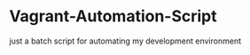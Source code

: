 Vagrant-Automation-Script
=========================

just a batch script for automating my development environment
